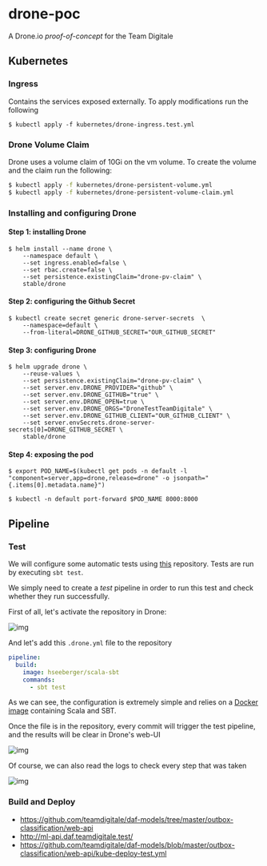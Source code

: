 # drone-poc

A Drone.io *proof-of-concept* for the Team Digitale


## Kubernetes

### Ingress

Contains the services exposed externally. To apply modifications run the following

```
$ kubectl apply -f kubernetes/drone-ingress.test.yml
```

### Drone Volume Claim

Drone uses a volume claim of 10Gi on the vm volume.
To create the volume and the claim run the following:

```bash
$ kubectl apply -f kubernetes/drone-persistent-volume.yml
$ kubectl apply -f kubernetes/drone-persistent-volume-claim.yml
```


### Installing and configuring Drone

#### Step 1: installing Drone
```
$ helm install --name drone \
    --namespace default \
    --set ingress.enabled=false \
    --set rbac.create=false \
    --set persistence.existingClaim="drone-pv-claim" \
    stable/drone
```

#### Step 2: configuring the Github Secret
```
$ kubectl create secret generic drone-server-secrets  \
    --namespace=default \
    --from-literal=DRONE_GITHUB_SECRET="OUR_GITHUB_SECRET"
```

#### Step 3: configuring Drone
```
$ helm upgrade drone \
    --reuse-values \
    --set persistence.existingClaim="drone-pv-claim" \
    --set server.env.DRONE_PROVIDER="github" \
    --set server.env.DRONE_GITHUB="true" \
    --set server.env.DRONE_OPEN=true \
    --set server.env.DRONE_ORGS="DroneTestTeamDigitale" \
    --set server.env.DRONE_GITHUB_CLIENT="OUR_GITHUB_CLIENT" \
    --set server.envSecrets.drone-server-secrets[0]=DRONE_GITHUB_SECRET \
    stable/drone
```

#### Step 4: exposing the pod
```
$ export POD_NAME=$(kubectl get pods -n default -l "component=server,app=drone,release=drone" -o jsonpath="{.items[0].metadata.name}")

$ kubectl -n default port-forward $POD_NAME 8000:8000
```



## Pipeline

### Test

We will configure some automatic tests using [this](https://github.com/teamdigitale/daf-srv-storage) repository. Tests are run by executing `sbt test`. 

We simply need to create a *test* pipeline in order to run this test and check whether they run successfully.

First of all, let's activate the repository in Drone:

![img](https://i.imgur.com/VBvY5UB.png)

And let's add this `.drone.yml` file to the repository

```yaml
pipeline:
  build:
    image: hseeberger/scala-sbt
    commands:
      - sbt test
```

As we can see, the configuration is extremely simple and relies on a [Docker image](https://hub.docker.com/r/hseeberger/scala-sbt/) containing Scala and SBT.

Once the file is in the repository, every commit will trigger the test pipeline, and the results will be clear in Drone's web-UI

![img](https://i.imgur.com/bIWlCNY.png) 



Of course, we can also read the logs to check every step that was taken

![img](https://i.imgur.com/Opp5jd7.png)



### Build and Deploy

* https://github.com/teamdigitale/daf-models/tree/master/outbox-classification/web-api
* http://ml-api.daf.teamdigitale.test/
* https://github.com/teamdigitale/daf-models/blob/master/outbox-classification/web-api/kube-deploy-test.yml